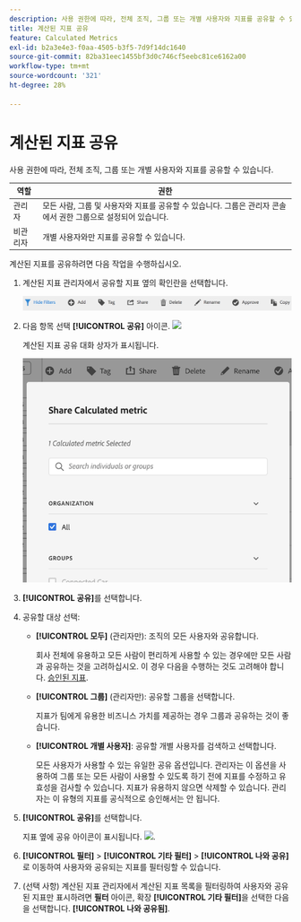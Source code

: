 ```yaml
---
description: 사용 권한에 따라, 전체 조직, 그룹 또는 개별 사용자와 지표를 공유할 수 있습니다.
title: 계산된 지표 공유
feature: Calculated Metrics
exl-id: b2a3e4e3-f0aa-4505-b3f5-7d9f14dc1640
source-git-commit: 82ba31eec1455bf3d0c746cf5eebc81ce6162a00
workflow-type: tm+mt
source-wordcount: '321'
ht-degree: 28%

---
```


# 계산된 지표 공유

사용 권한에 따라, 전체 조직, 그룹 또는 개별 사용자와 지표를 공유할 수 있습니다.

| 역할 | 권한 |
|---|---|
| 관리자 | 모든 사람, 그룹 및 사용자와 지표를 공유할 수 있습니다. 그룹은 관리자 콘솔에서 권한 그룹으로 설정되어 있습니다. |
| 비관리자 | 개별 사용자와만 지표를 공유할 수 있습니다. |

계산된 지표를 공유하려면 다음 작업을 수행하십시오.

1. 계산된 지표 관리자에서 공유할 지표 옆의 확인란을 선택합니다.

   ![](assets/cm_task_bar.png)

1. 다음 항목 선택 **[!UICONTROL 공유]** 아이콘. ![](https://spectrum.adobe.com/static/icons/workflow_18/Smock_Share_18_N.svg)

   계산된 지표 공유 대화 상자가 표시됩니다.

   ![](assets/cm_share.png)

1. **[!UICONTROL 공유]**&#x200B;를 선택합니다.

1. 공유할 대상 선택:

   * **[!UICONTROL 모두]** (관리자만): 조직의 모든 사용자와 공유합니다.

      회사 전체에 유용하고 모든 사람이 편리하게 사용할 수 있는 경우에만 모든 사람과 공유하는 것을 고려하십시오. 이 경우 다음을 수행하는 것도 고려해야 합니다. [승인된 지표](/help/components/calc-metrics/cm-workflow/cm-approving.md).

   * **[!UICONTROL 그룹]** (관리자만): 공유할 그룹을 선택합니다.

      지표가 팀에게 유용한 비즈니스 가치를 제공하는 경우 그룹과 공유하는 것이 좋습니다.

   * **[!UICONTROL 개별 사용자]**: 공유할 개별 사용자를 검색하고 선택합니다.

      모든 사용자가 사용할 수 있는 유일한 공유 옵션입니다. 관리자는 이 옵션을 사용하여 그룹 또는 모든 사람이 사용할 수 있도록 하기 전에 지표를 수정하고 유효성을 검사할 수 있습니다. 지표가 유용하지 않으면 삭제할 수 있습니다. 관리자는 이 유형의 지표를 공식적으로 승인해서는 안 됩니다.

1. **[!UICONTROL 공유]**&#x200B;를 선택합니다.

   지표 옆에 공유 아이콘이 표시됩니다. ![](https://spectrum.adobe.com/static/icons/workflow_18/Smock_Share_18_N.svg).

1. **[!UICONTROL 필터]** > **[!UICONTROL 기타 필터]** > **[!UICONTROL 나와 공유]**&#x200B;로 이동하여 사용자와 공유되는 지표를 필터링할 수 있습니다.

1. (선택 사항) 계산된 지표 관리자에서 계산된 지표 목록을 필터링하여 사용자와 공유된 지표만 표시하려면 **필터** 아이콘, 확장 **[!UICONTROL 기타 필터]**&#x200B;을 선택한 다음 을 선택합니다. **[!UICONTROL 나와 공유됨]**.
